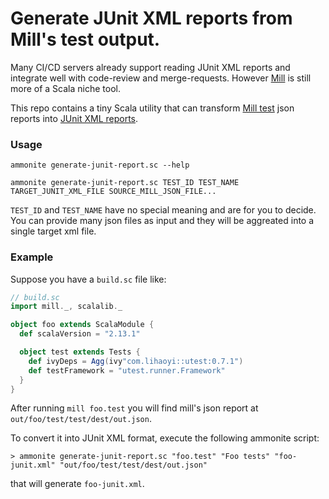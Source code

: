 # Generate JUnit XML reports from Mill's test output.

Many CI/CD servers already support reading JUnit XML reports and integrate well with code-review and merge-requests.
However [Mill](https://com-lihaoyi.github.io/mill/mill/Intro_to_Mill.html) is still more of a Scala niche tool.

This repo contains a tiny Scala utility that can transform [Mill test](https://com-lihaoyi.github.io/mill/mill/Configuring_Mill.html#_adding_a_test_suite)
json reports into [JUnit XML reports](https://www.ibm.com/docs/en/developer-for-zos/14.1.0?topic=formats-junit-xml-format). 


### Usage

```shell
ammonite generate-junit-report.sc --help

ammonite generate-junit-report.sc TEST_ID TEST_NAME TARGET_JUNIT_XML_FILE SOURCE_MILL_JSON_FILE...
```

`TEST_ID` and `TEST_NAME` have no special meaning and are for you to decide. You can provide many json files as input and they will be aggreated into a single target xml file.

### Example

Suppose you have a `build.sc` file like:

```scala
// build.sc
import mill._, scalalib._

object foo extends ScalaModule {
  def scalaVersion = "2.13.1"

  object test extends Tests {
    def ivyDeps = Agg(ivy"com.lihaoyi::utest:0.7.1")
    def testFramework = "utest.runner.Framework"
  }
}
```

After running `mill foo.test` you will find mill's json report at 
`out/foo/test/test/dest/out.json`. 

To convert it into JUnit XML format, execute the following ammonite script:

```shell
> ammonite generate-junit-report.sc "foo.test" "Foo tests" "foo-junit.xml" "out/foo/test/test/dest/out.json"
```

that will generate `foo-junit.xml`.
